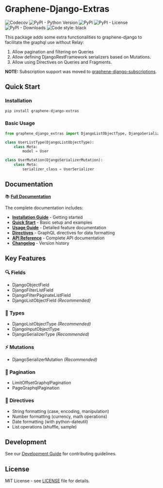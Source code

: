 # Graphene-Django-Extras

![Codecov](https://img.shields.io/codecov/c/github/eamigo86/graphene-django-extras)
![PyPI - Python Version](https://img.shields.io/pypi/pyversions/graphene-django-extras)
![PyPI](https://img.shields.io/pypi/v/graphene-django-extras?color=blue)
![PyPI - License](https://img.shields.io/pypi/l/graphene-django-extras)
![PyPI - Downloads](https://img.shields.io/pypi/dm/graphene-django-extras?style=flat)
![Code style: black](https://img.shields.io/badge/code%20style-black-000000.svg)

This package adds some extra functionalities to graphene-django to facilitate the graphql use without Relay:

  1. Allow pagination and filtering on Queries
  2. Allow defining DjangoRestFramework serializers based on Mutations.
  3. Allow using Directives on Queries and Fragments.

**NOTE:** Subscription support was moved to [graphene-django-subscriptions](https://github.com/eamigo86/graphene-django-subscriptions).

## Quick Start

### Installation

```bash
pip install graphene-django-extras
```

### Basic Usage

```python
from graphene_django_extras import DjangoListObjectType, DjangoSerializerMutation

class UserListType(DjangoListObjectType):
    class Meta:
        model = User

class UserMutation(DjangoSerializerMutation):
    class Meta:
        serializer_class = UserSerializer
```

## Documentation

📚 **[Full Documentation](https://eamigo86.github.io/graphene-django-extras/)**

The complete documentation includes:

- **[Installation Guide](https://eamigo86.github.io/graphene-django-extras/installation.html)** - Getting started
- **[Quick Start](https://eamigo86.github.io/graphene-django-extras/quickstart.html)** - Basic setup and examples
- **[Usage Guide](https://eamigo86.github.io/graphene-django-extras/usage/index.html)** - Detailed feature documentation
- **[Directives](https://eamigo86.github.io/graphene-django-extras/directives.html)** - GraphQL directives for data formatting
- **[API Reference](https://eamigo86.github.io/graphene-django-extras/api/index.html)** - Complete API documentation
- **[Changelog](https://eamigo86.github.io/graphene-django-extras/changelog.html)** - Version history

## Key Features

### 🔍 **Fields**
- DjangoObjectField
- DjangoFilterListField
- DjangoFilterPaginateListField
- DjangoListObjectField *(Recommended)*

### 🧬 **Types**
- DjangoListObjectType *(Recommended)*
- DjangoInputObjectType
- DjangoSerializerType *(Recommended)*

### ⚡ **Mutations**
- DjangoSerializerMutation *(Recommended)*

### 📄 **Pagination**
- LimitOffsetGraphqlPagination
- PageGraphqlPagination

### 🎯 **Directives**
- String formatting (case, encoding, manipulation)
- Number formatting (currency, math operations)
- Date formatting (with python-dateutil)
- List operations (shuffle, sample)

## Development

See our [Development Guide](https://eamigo86.github.io/graphene-django-extras/contributing.html) for contributing guidelines.

## License

MIT License - see [LICENSE](LICENSE) file for details.
